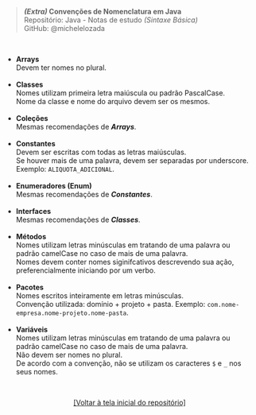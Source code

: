 > ***(Extra)* Convenções de Nomenclatura em Java**  
> Repositório: Java - Notas de estudo *(Sintaxe Básica)*       
> GitHub: @michelelozada
&nbsp;
     
&nbsp;    
- **Arrays**     
Devem ter nomes no plural.  
&nbsp;
&nbsp; 
- **Classes**     
Nomes utilizam primeira letra maiúscula ou padrão PascalCase.  
Nome da classe e nome do arquivo devem ser os mesmos.  
&nbsp;
&nbsp;  
- **Coleções**   
Mesmas recomendações de ***Arrays***.  
&nbsp;
&nbsp;  
- **Constantes**    
Devem ser escritas com todas as letras maiúsculas.    
Se houver mais de uma palavra, devem ser separadas por underscore. Exemplo: `ALIQUOTA_ADICIONAL`.  
&nbsp;
&nbsp;  
- **Enumeradores (Enum)**   
Mesmas recomendações de ***Constantes***.  
&nbsp;
&nbsp;  
- **Interfaces**   
Mesmas recomendações de ***Classes***.    
&nbsp;
&nbsp;    
- **Métodos**    
Nomes utilizam letras minúsculas em tratando de uma palavra ou padrão camelCase no caso de mais de uma palavra.          
Nomes devem conter nomes siginifcativos descrevendo sua ação, preferencialmente iniciando por um verbo.    
&nbsp;
&nbsp;  
- **Pacotes**      
Nomes escritos inteiramente em letras minúsculas.        
Convenção utilizada: domínio + projeto + pasta. Exemplo: `com.nome-empresa.nome-projeto.nome-pasta`.      
&nbsp;
&nbsp;    
- **Variáveis**     
Nomes utilizam letras minúsculas em tratando de uma palavra ou padrão camelCase no caso de mais de uma palavra.        
Não devem ser nomes no plural.     
De acordo com a convenção, não se utilizam os caracteres `$` e `_` nos seus nomes.  

&nbsp;

<div align="center">
<a href="https://github.com/michelelozada/Java-Study-Notes">[Voltar à tela inicial do repositório]</a>
</div>